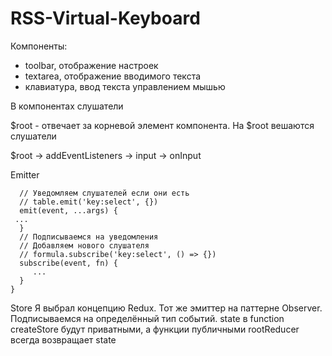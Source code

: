 # RSS-Virtual-Keyboard

Компоненты:  
- toolbar, отображение настроек
- textarea, отображение вводимого текста
- клавиатура, ввод текста управлением мышью

В компонентах слушатели

$root - отвечает за корневой элемент компонента.
На $root вешаются слушатели

$root -> addEventListeners -> input -> onInput


Emitter
  ```
    // Уведомляем слушателей если они есть
    // table.emit('key:select', {})
    emit(event, ...args) {
   ...
    }
    // Подписываемся на уведомления
    // Добавляем нового слушателя
    // formula.subscribe('key:select', () => {})
    subscribe(event, fn) {
       ...
    }
}
```

Store
Я выбрал концепцию Redux. Тот же эмиттер на паттерне Observer.
Подписываемся на определённый тип событий.
state в function createStore будут приватными, а функции публичными
rootReducer всегда возвращает state
